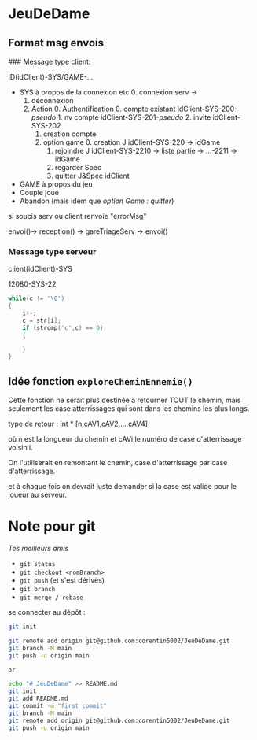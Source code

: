 # JeuDeDame

## Format msg envois

### Message type client:

ID(idClient)-SYS/GAME-...


- SYS  à propos de la connexion etc
	0. connexion serv ->
	1. déconnexion
	2. Action
 		0. Authentification
			0. compte existant 	idClient-SYS-200-*pseudo*
			1. nv compte 		idClient-SYS-201-*pseudo*
			2. invite 			idClient-SYS-202
		1. creation compte
		2. option game
			0. creation  J 	   	idClient-SYS-220 -> idGame
			1. rejoindre J  	idClient-SYS-2210 -> liste partie -> ...-2211 -> idGame
			2. regarder  Spec   
			3. quitter	J&Spec	idClient
- GAME à propos du jeu
 - Couple joué
 - Abandon (mais idem que *option Game : quitter*)

si soucis serv ou client renvoie "errorMsg"

envoi()-> reception() -> gareTriageServ -> envoi()

### Message type serveur

client(idClient)-SYS


12080-SYS-22
```c
while(c != '\0')
{
	i++;
	c = str[i];
	if (strcmp('c',c) == 0)
	{

	}
}
```















## Idée fonction `exploreCheminEnnemie()`

Cette fonction ne serait plus destinée à retourner TOUT le chemin, mais seulement les case atterrissages qui sont dans les chemins les plus longs.

type de retour : int * [n,cAV1,cAV2,...,cAV4]

où n est la longueur du chemin et cAVi le numéro de case d'atterrissage voisin i.

On l'utiliserait en remontant le chemin, case d'atterrissage par case d'atterrissage.

et à chaque fois on devrait juste demander si la case est valide pour le joueur au serveur.

# Note pour git

*Tes meilleurs amis*

- `git status`
- `git checkout <nomBranch>`
- `git push` (et s'est dérivés)
- `git branch`
- `git merge / rebase`


se connecter au dépôt :
```bash
git init

git remote add origin git@github.com:corentin5002/JeuDeDame.git
git branch -M main
git push -u origin main

or

echo "# JeuDeDame" >> README.md
git init
git add README.md
git commit -m "first commit"
git branch -M main
git remote add origin git@github.com:corentin5002/JeuDeDame.git
git push -u origin main
```

